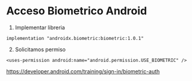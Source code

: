 # Acceso Biometrico Android

1) Implementar libreria

```
implementation "androidx.biometric:biometric:1.0.1"
```

2) Solicitamos permiso

```
<uses-permission android:name="android.permission.USE_BIOMETRIC" />
```

https://developer.android.com/training/sign-in/biometric-auth
